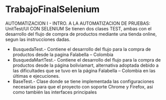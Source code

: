 # TrabajoFinalSelenium
AUTOMATIZACION I - INTRO. A LA AUTOMATIZACION DE PRUEBAS: UnitTest/UI CON SELENIUM
Se tienen dos clases TEST, ambas con el desarrollo del flujo de compra de productos mediante una tienda online, segun las instrucciones dadas.
-	BusquedaTest.- Contiene el desarrollo del flujo para la compra de productos desde la pagina Falabella – Colombia
-	BusquedaMartTest.- Contiene el desarrollo del flujo para la compra de productos desde la página boliviamart, alternativa adoptada debido a las dificultades que se tuvo en la página Falabella – Colombia en las últimas e ejecuciones.
-	BaseTest.- Clase donde se tiene implementada las configuraciones necesarias para que el proyecto con soporte Chrome y Firefox, asi como también las interfaces principales
